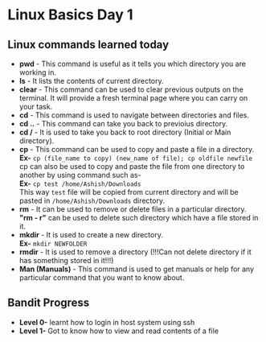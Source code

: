 # Linux Basics Day 1

## Linux commands learned today

- **pwd** - This command is useful as it tells you which directory you are working in.
- **ls** - It lists the contents of current directory.
- **clear** - This command can be used to clear previous outputs on the terminal. It will provide a fresh terminal page where you can carry on your task.
- **cd** - This command is  used to navigate between directories and files.
- **cd ..** - This command can take you back to previoius directory.
- **cd /** - It is used to take you back to root directory (Initial or Main directory).
- **cp** - This command can be used to copy and paste a file in a directory.  
    **Ex-** `cp (file_name to copy) (new_name of file); cp oldfile newfile`  
cp can also be used to copy and paste the file from one directory to another by using command such as-  
    **Ex-** `cp test /home/Ashish/Downloads`  
This way `test` file will be copied from current directory and will be pasted in `/home/Ashish/Downloads` directory.
- **rm** - It can be used to remove or delete files in a particular directory.  
**"rm - r"** can be used to delete such directory which have a file stored in it.
- **mkdir** - It is used to create a new directory.  
    **Ex-** `mkdir NEWFOLDER`
- **rmdir** - It is used to remove a directory (!!!Can not delete directory if it has something stored in it!!!)
- **Man (Manuals)** - This command is used to get manuals or help for any particular command that you want to know about.

## Bandit Progress

- **Level 0-** learnt how to login in host system using ssh
- **Level 1-** Got to know how to view and read contents of a file
